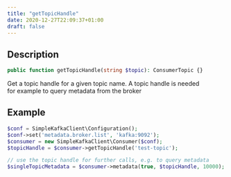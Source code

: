 ```yaml
---
title: "getTopicHandle"
date: 2020-12-27T22:09:37+01:00
draft: false
---
```

## Description
```php
public function getTopicHandle(string $topic): ConsumerTopic {}
```
Get a topic handle for a given topic name. A topic handle is needed  
for example to query metadata from the broker
## Example
```php
$conf = SimpleKafkaClient\Configuration();
$conf->set('metadata.broker.list', 'kafka:9092');
$consumer = new SimpleKafkaClient\Consumer($conf);
$topicHandle = $consumer->getTopicHandle('test-topic');

// use the topic handle for further calls, e.g. to query metadata
$singleTopicMetadata = $consumer->metadata(true, $topicHandle, 10000);
```